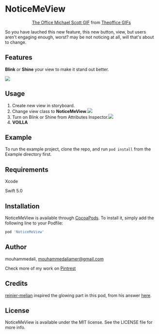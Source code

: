 # NoticeMeView
<div class="tenor-gif-embed" data-postid="5350005" data-share-method="host" data-width="30%" div style="text-align: center" data-aspect-ratio="0.7530864197530864"><a href="https://tenor.com/view/the-office-michael-scott-steve-carell-attention-pay-attention-to-me-gif-5350005">The Office Michael Scott GIF</a> from <a href="https://tenor.com/search/theoffice-gifs">Theoffice GIFs</a></div><script type="text/javascript" async src="https://tenor.com/embed.js"></script>

So you have lauched this new feature, this new button, view, but users aren't engaging enough, worst? may be not noticing at all, will that's about to change.


## Features
**Blink** or **Shine** your view to make it stand out better.


![](https://drive.google.com/uc?export=download&id=1oiAhfJMVzx9O1blfvsC0bqQRNZCFgoOt)


## Usage
1. Create new view in storyboard.
2. Change view class to **NoticeMeView**.![](https://drive.google.com/uc?export=download&id=1MT88atZ30VBTkHHaO5Sar-wD09i7Xuye)
3. Turn on Blink or Shine from Attributes Inspector.![](https://drive.google.com/uc?export=download&id=1V56DbXu40s4J52ofGhyfUfDBAUqzGTwW)
4. **VOILLA**

## Example

To run the example project, clone the repo, and run `pod install` from the Example directory first.

## Requirements
Xcode 

Swift 5.0

## Installation

NoticeMeView is available through [CocoaPods](https://cocoapods.org). To install
it, simply add the following line to your Podfile:

```ruby
pod 'NoticeMeView'
```

## Author

mouhammedali, mouhammedaliamer@gmail.com

Check more of my work on [Pintrest]()


## Credits
[reinier-melian](https://stackoverflow.com/users/6190582/reinier-melian) inspired the glowing part in this pod, from his answer [here](https://stackoverflow.com/a/44861169).


## License

NoticeMeView is available under the MIT license. See the LICENSE file for more info.

